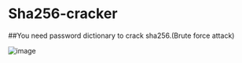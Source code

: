 # Sha256-cracker
##You need password dictionary to crack sha256.(Brute force attack)

![image](https://github.com/TTTrew21/Sha256-cracker/blob/main/image.png?raw=true)
